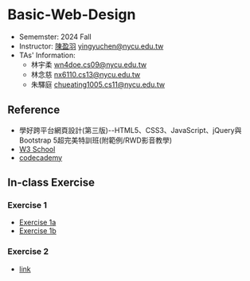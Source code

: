 # Basic-Web-Design
- Sememster: 2024 Fall
- Instructor: [陳盈羽](https://dcat.nycu.edu.tw/members/%E9%99%B3%E7%9B%88%E7%BE%BD/) yingyuchen@nycu.edu.tw
- TAs' Information:
    - 林宇柔 wn4doe.cs09@nycu.edu.tw 
    - 林念慈 nx6110.cs13@nycu.edu.tw 
    - 朱驛庭 chueating1005.cs11@nycu.edu.tw

## Reference
- 學好跨平台網頁設計(第三版)--HTML5、CSS3、JavaScript、jQuery與Bootstrap 5超完美特訓班(附範例/RWD影音教學)
- [W3 School](https://www.w3schools.com/)
- [codecademy](https://www.codecademy.com/)

## In-class Exercise
### Exercise 1
- [Exercise 1a](https://chueating1005.github.io/Basic-Web-Design/exercise1/class-project-1a_answer)
- [Exercise 1b](https://chueating1005.github.io/Basic-Web-Design/exercise1/class-project-1b_answer)

### Exercise 2
- [link](https://chueating1005.github.io/Basic-Web-Design/exercise2/index)
